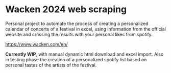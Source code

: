 # Wacken 2024 web scraping

Personal project to automate the process of creating a personalized calendar of concerts of a festival in excel, using information from the official website and crossing the results with your personal likes from spotify.

https://www.wacken.com/en/

**Currently WIP**, with manual dynamic html download and excel import. Also in testing phase the creation of a personalized spotify list based on personal tastes of the artists of the festival.
